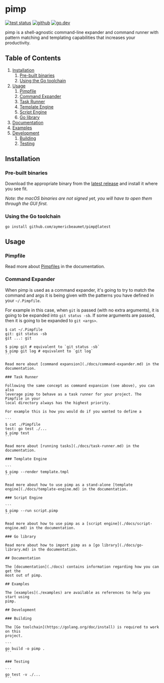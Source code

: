 # pimp

[![test status](https://img.shields.io/github/workflow/status/aymericbeaumet/pimp/Continuous%20Integration?style=flat-square&logo=github)](https://github.com/aymericbeaumet/pimp/actions)
[![github](https://img.shields.io/github/issues/aymericbeaumet/pimp?style=flat-square&logo=github)](https://github.com/aymericbeaumet/pimp/issues)
[![go.dev](https://img.shields.io/github/v/release/aymericbeaumet/pimp?style=flat-square&logo=go&label=go.dev&logoColor=white)](https://pkg.go.dev/github.com/aymericbeaumet/pimp)

pimp is a shell-agnostic command-line expander and command runner with
pattern matching and templating capabilities that increases your
productivity.

## Table of Contents

1. [Installation](#installation)
   1. [Pre-built binaries](#pre-built-binaries)
   1. [Using the Go toolchain](#using-the-go-toolchain)
1. [Usage](#usage)
   1. [Pimpfile](#pimpfile)
   1. [Command Expander](#command-expander)
   1. [Task Runner](#task-runner)
   1. [Template Engine](#template-engine)
   1. [Script Engine](#script-engine)
   1. [Go library](#go-library)
1. [Documentation](#documentation)
1. [Examples](#examples)
1. [Development](#development)
   1. [Building](#building)
   1. [Testing](#testing)

## Installation

### Pre-built binaries

Download the appropriate binary from the [latest
release](https://github.com/aymericbeaumet/pimp/releases/latest) and install it
where you see fit.

_Note: the macOS binaries are not signed yet, you will have to open them through the GUI first._

### Using the Go toolchain

```
go install github.com/aymericbeaumet/pimp@latest
```

## Usage

### Pimpfile

Read more about [Pimpfiles](./docs/pimpfile.md) in the documentation.

### Command Expander

When pimp is used as a command expander, it's going to try to match the command
and args it is being given with the patterns you have defined in your
`~/.Pimpfile`.

For example in this case, when `git` is passed (with no extra arguments), it is
going to be expanded into `git status -sb`. If some arguments are passed, then
it is going to be expanded to `git <args>`.

```
$ cat ~/.Pimpfile
git: git status -sb
git ...: git
````

````
$ pimp git # equivalent to `git status -sb`
$ pimp git log # equivalent to `git log`
```

Read more about [command expansion](./docs/command-expander.md) in the documentation.

### Task Runner

Following the same concept as command expansion (see above), you can also
leverage pimp to behave as a task runner for your project. The Pimpfile in your
local directory always has the highest priority.

For example this is how you would do if you wanted to define a

```
$ cat ./Pimpfile
test: go test ./...
$ pimp test
```

Read more about [running tasks](./docs/task-runner.md) in the documentation.

### Template Engine

```
$ pimp --render template.tmpl
```

Read more about how to use pimp as a stand-alone [template
engine](./docs/template-engine.md) in the documentation.

### Script Engine

```
$ pimp --run script.pimp
```

Read more about how to use pimp as a [script engine](./docs/script-engine.md) in the documentation.

### Go library

Read more about how to import pimp as a [go library](./docs/go-library.md) in the documentation.

## Documentation

The [documentation](./docs) contains information regarding how you can get the
most out of pimp.

## Examples

The [examples](./examples) are available as references to help you start using
pimp.

## Development

### Building

The [Go toolchain](https://golang.org/doc/install) is required to work on this
project.

```
go build -o pimp .
```

### Testing

```
go test -v ./...
```
